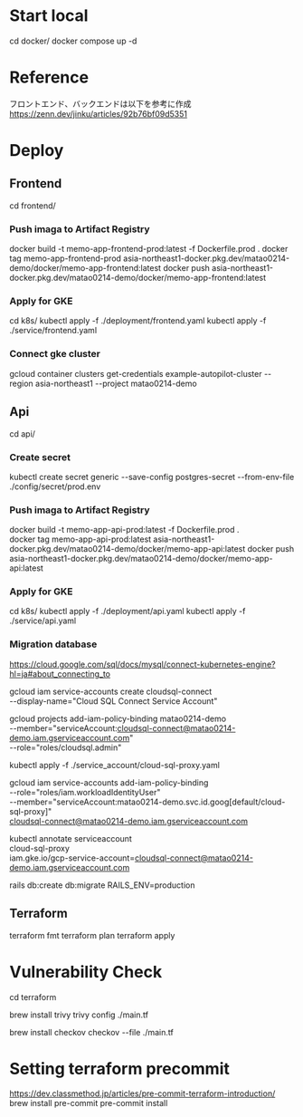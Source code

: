 # Start local
cd docker/
docker compose up -d

# Reference
フロントエンド、バックエンドは以下を参考に作成
https://zenn.dev/jinku/articles/92b76bf09d5351

# Deploy
## Frontend
cd frontend/
### Push imaga to Artifact Registry
docker build -t memo-app-frontend-prod:latest -f Dockerfile.prod .
docker tag memo-app-frontend-prod asia-northeast1-docker.pkg.dev/matao0214-demo/docker/memo-app-frontend:latest
docker push asia-northeast1-docker.pkg.dev/matao0214-demo/docker/memo-app-frontend:latest
### Apply for GKE
cd k8s/
kubectl apply -f ./deployment/frontend.yaml
kubectl apply -f ./service/frontend.yaml

### Connect gke cluster
gcloud container clusters get-credentials example-autopilot-cluster --region asia-northeast1 --project matao0214-demo

## Api
cd api/

### Create secret
kubectl create secret generic --save-config postgres-secret --from-env-file ./config/secret/prod.env
### Push imaga to Artifact Registry
docker build -t memo-app-api-prod:latest -f Dockerfile.prod .      
docker tag memo-app-api-prod:latest asia-northeast1-docker.pkg.dev/matao0214-demo/docker/memo-app-api:latest
docker push asia-northeast1-docker.pkg.dev/matao0214-demo/docker/memo-app-api:latest
### Apply for GKE
cd k8s/
kubectl apply -f ./deployment/api.yaml
kubectl apply -f ./service/api.yaml

### Migration database
https://cloud.google.com/sql/docs/mysql/connect-kubernetes-engine?hl=ja#about_connecting_to

gcloud iam service-accounts create cloudsql-connect \
    --display-name="Cloud SQL Connect Service Account"

gcloud projects add-iam-policy-binding matao0214-demo \
    --member="serviceAccount:cloudsql-connect@matao0214-demo.iam.gserviceaccount.com" \
    --role="roles/cloudsql.admin"

kubectl apply -f ./service_account/cloud-sql-proxy.yaml

gcloud iam service-accounts add-iam-policy-binding \
--role="roles/iam.workloadIdentityUser" \
--member="serviceAccount:matao0214-demo.svc.id.goog[default/cloud-sql-proxy]" \
cloudsql-connect@matao0214-demo.iam.gserviceaccount.com

kubectl annotate serviceaccount \
cloud-sql-proxy \
iam.gke.io/gcp-service-account=cloudsql-connect@matao0214-demo.iam.gserviceaccount.com

rails db:create db:migrate RAILS_ENV=production

## Terraform
terraform fmt
terraform plan
terraform apply

# Vulnerability Check
cd terraform 

brew install trivy
trivy config ./main.tf 

brew install checkov
checkov --file ./main.tf 

# Setting terraform precommit
https://dev.classmethod.jp/articles/pre-commit-terraform-introduction/
brew install pre-commit
pre-commit install

